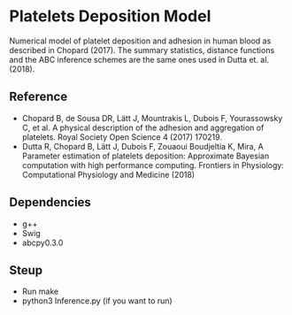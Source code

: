 # Platelets Deposition Model
Numerical model of platelet deposition and adhesion in human blood as described in Chopard (2017). 
The summary statistics, distance functions and the ABC inference schemes are the same ones used in 
Dutta et. al. (2018).

## Reference
- Chopard B, de Sousa DR, Lätt J, Mountrakis L, Dubois F, Yourassowsky C, et al. A physical
description of the adhesion and aggregation of platelets. Royal Society Open Science 4 (2017) 170219.
- Dutta R, Chopard B, Lätt J, Dubois F, Zouaoui Boudjeltia K, Mira, A Parameter estimation of 
platelets deposition: Approximate Bayesian computation with high performance computing. 
Frontiers in Physiology: Computational Physiology and Medicine (2018)

## Dependencies 
- g++ 
- Swig 
- abcpy0.3.0

## Steup 

- Run make 
- python3 Inference.py (if you want to run)



